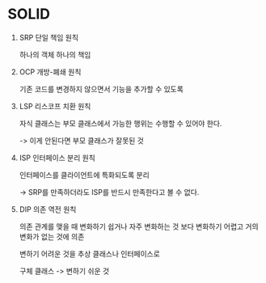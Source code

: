 # SOLID

1. SRP 단일 책임 원칙

    하나의 객체 하나의 책임

2. OCP 개방-폐쇄 원칙

    기존 코드를 변경하지 않으면서 기능을 추가할 수 있도록

3. LSP 리스코프 치환 원칙

    자식 클래스는 부모 클래스에서 가능한 행위는 수행할 수 있어야 한다.

    -> 이게 안된다면 부모 클래스가 잘못된 것

4. ISP 인터페이스 분리 원칙

    인터페이스를 클라이언트에 특화되도록 분리 

    -> SRP를 만족하더라도 ISP를 반드시 만족한다고 볼 수 없다.

5. DIP 의존 역전 원칙

    의존 관계를 맺을 때 변화하기 쉽거나 자주 변화하는 것 보다 변화하기 어렵고 거의 변화가 없는 것에 의존

    변하기 어려운 것을 추상 클래스나 인터페이스로

    구체 클래스 -> 변하기 쉬운 것
